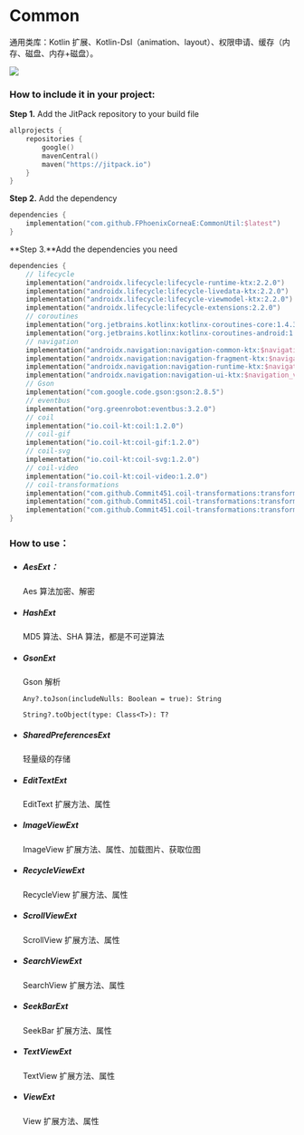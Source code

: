 # Common

通用类库：Kotlin 扩展、Kotlin-Dsl（animation、layout）、权限申请、缓存（内存、磁盘、内存+磁盘）。

[![](https://jitpack.io/v/FPhoenixCorneaE/CommonUtil.svg)](https://jitpack.io/#FPhoenixCorneaE/CommonUtil)

### How to include it in your project:

**Step 1.** Add the JitPack repository to your build file

```kotlin
allprojects {
    repositories {
        google()
        mavenCentral()
        maven("https://jitpack.io")
    }
}
```

**Step 2.** Add the dependency

```kotlin
dependencies {
    implementation("com.github.FPhoenixCorneaE:CommonUtil:$latest")
}
```

**Step 3.**Add the dependencies you need

```kotlin
dependencies {
    // lifecycle
    implementation("androidx.lifecycle:lifecycle-runtime-ktx:2.2.0")
    implementation("androidx.lifecycle:lifecycle-livedata-ktx:2.2.0")
    implementation("androidx.lifecycle:lifecycle-viewmodel-ktx:2.2.0")
    implementation("androidx.lifecycle:lifecycle-extensions:2.2.0")
    // coroutines
    implementation("org.jetbrains.kotlinx:kotlinx-coroutines-core:1.4.3")
    implementation("org.jetbrains.kotlinx:kotlinx-coroutines-android:1.4.3")
    // navigation
    implementation("androidx.navigation:navigation-common-ktx:$navigation_version")
    implementation("androidx.navigation:navigation-fragment-ktx:$navigation_version")
    implementation("androidx.navigation:navigation-runtime-ktx:$navigation_version")
    implementation("androidx.navigation:navigation-ui-ktx:$navigation_version")
    // Gson
    implementation("com.google.code.gson:gson:2.8.5")
    // eventbus
    implementation("org.greenrobot:eventbus:3.2.0")
    // coil
    implementation("io.coil-kt:coil:1.2.0")
    // coil-gif
    implementation("io.coil-kt:coil-gif:1.2.0")
    // coil-svg
    implementation("io.coil-kt:coil-svg:1.2.0")
    // coil-video
    implementation("io.coil-kt:coil-video:1.2.0")
    // coil-transformations
    implementation("com.github.Commit451.coil-transformations:transformations:1.0.0")
    implementation("com.github.Commit451.coil-transformations:transformations-gpu:1.0.0")
    implementation("com.github.Commit451.coil-transformations:transformations-face-detection:1.0.0")
}
```

### How to use：

- ##### AesExt：

  Aes 算法加密、解密

- ##### HashExt

  MD5 算法、SHA 算法，都是不可逆算法

- ##### GsonExt

  Gson 解析

  `Any?.toJson(includeNulls: Boolean = true): String`

  `String?.toObject(type: Class<T>): T?`

- ##### SharedPreferencesExt

  轻量级的存储

- ##### EditTextExt

  EditText 扩展方法、属性

- ##### ImageViewExt

  ImageView 扩展方法、属性、加载图片、获取位图

- ##### RecycleViewExt

  RecycleView 扩展方法、属性

- ##### ScrollViewExt

  ScrollView 扩展方法、属性

- ##### SearchViewExt

  SearchView 扩展方法、属性

- ##### SeekBarExt

  SeekBar 扩展方法、属性

- ##### TextViewExt

  TextView 扩展方法、属性

- ##### ViewExt

  View 扩展方法、属性
